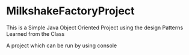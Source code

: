 # MilkshakeFactoryProject

This is a Simple Java Object Oriented Project using the design Patterns Learned from the Class 

A project which can be run by using console
